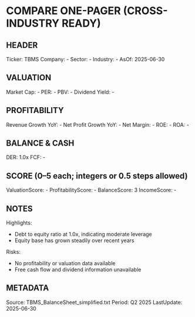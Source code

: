 # COMPARE ONE-PAGER (CROSS-INDUSTRY READY)

## HEADER
Ticker: TBMS
Company: -
Sector: -
Industry: -
AsOf: 2025-06-30

## VALUATION
Market Cap: -
PER: -
PBV: -
Dividend Yield: -

## PROFITABILITY
Revenue Growth YoY: -
Net Profit Growth YoY: -
Net Margin: -
ROE: -
ROA: -

## BALANCE & CASH
DER: 1.0x
FCF: -

## SCORE (0–5 each; integers or 0.5 steps allowed)
ValuationScore: -
ProfitabilityScore: -
BalanceScore: 3
IncomeScore: -

## NOTES
Highlights:
- Debt to equity ratio at 1.0x, indicating moderate leverage
- Equity base has grown steadily over recent years

Risks:
- No profitability or valuation data available
- Free cash flow and dividend information unavailable

## METADATA
Source: TBMS_BalanceSheet_simplified.txt
Period: Q2 2025
LastUpdate: 2025-06-30